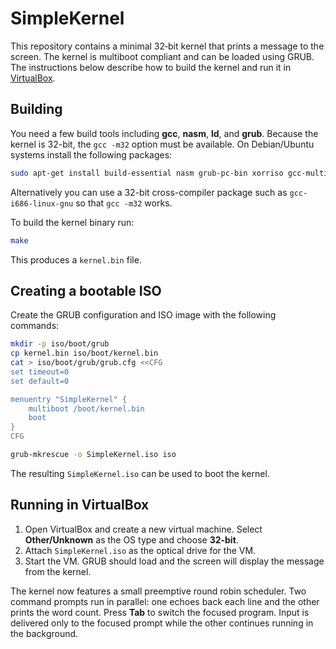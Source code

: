 # SimpleKernel

This repository contains a minimal 32‑bit kernel that prints a message to the
screen. The kernel is multiboot compliant and can be loaded using GRUB. The
instructions below describe how to build the kernel and run it in
[VirtualBox](https://www.virtualbox.org/).

## Building

You need a few build tools including **gcc**, **nasm**, **ld**, and **grub**.
Because the kernel is 32-bit, the `gcc -m32` option must be available. On
Debian/Ubuntu systems install the following packages:

```bash
sudo apt-get install build-essential nasm grub-pc-bin xorriso gcc-multilib
```
Alternatively you can use a 32-bit cross-compiler package such as
`gcc-i686-linux-gnu` so that `gcc -m32` works.

To build the kernel binary run:

```bash
make
```

This produces a `kernel.bin` file.

## Creating a bootable ISO

Create the GRUB configuration and ISO image with the following commands:

```bash
mkdir -p iso/boot/grub
cp kernel.bin iso/boot/kernel.bin
cat > iso/boot/grub/grub.cfg <<CFG
set timeout=0
set default=0

menuentry "SimpleKernel" {
    multiboot /boot/kernel.bin
    boot
}
CFG

grub-mkrescue -o SimpleKernel.iso iso
```

The resulting `SimpleKernel.iso` can be used to boot the kernel.

## Running in VirtualBox

1. Open VirtualBox and create a new virtual machine. Select **Other/Unknown**
   as the OS type and choose **32-bit**.
2. Attach `SimpleKernel.iso` as the optical drive for the VM.
3. Start the VM. GRUB should load and the screen will display the message from
   the kernel.

The kernel now features a small preemptive round robin scheduler. Two command
prompts run in parallel: one echoes back each line and the other prints the word
count. Press **Tab** to switch the focused program. Input is delivered only to
the focused prompt while the other continues running in the background.
